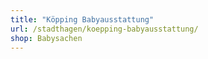 ```yaml
---
title: "Köpping Babyausstattung"
url: /stadthagen/koepping-babyausstattung/
shop: Babysachen
---
```


